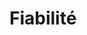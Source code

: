 <!-- .slide: class="transition-white fire-bg-red fire-specific-slide" data-background="css/theme/legacy/images/background_red.png" -->

# Fiabilité
